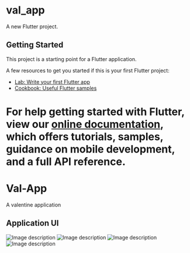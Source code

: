 # val_app

A new Flutter project.

## Getting Started

This project is a starting point for a Flutter application.

A few resources to get you started if this is your first Flutter project:

- [Lab: Write your first Flutter app](https://flutter.dev/docs/get-started/codelab)
- [Cookbook: Useful Flutter samples](https://flutter.dev/docs/cookbook)

For help getting started with Flutter, view our
[online documentation](https://flutter.dev/docs), which offers tutorials,
samples, guidance on mobile development, and a full API reference.
=======
# Val-App
A valentine application 
## Application UI
![Image description](/assets/images/val1.jpg)
![Image description](/assets/images/val2.jpg)
![Image description](/assets/images/val3.jpg)
![Image description](/assets/images/val4.jpg)